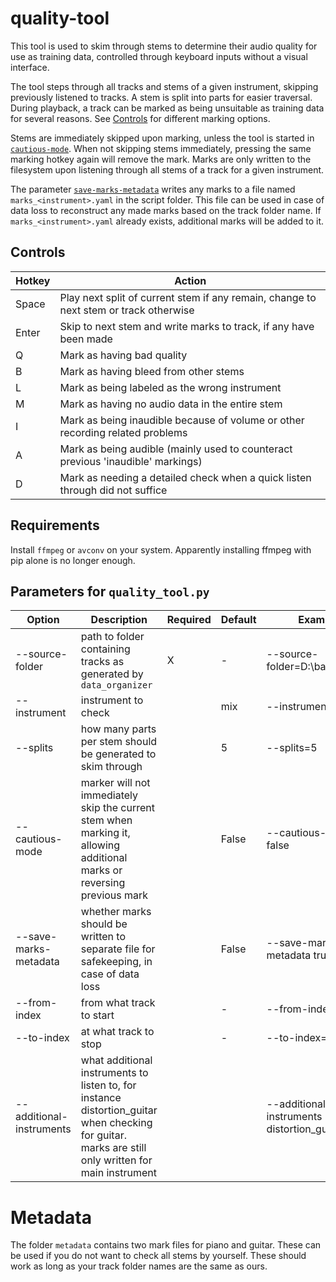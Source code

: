 # quality-tool

This tool is used to skim through stems to determine their audio quality for use as training data, controlled through
keyboard inputs without a visual interface.

The tool steps through all tracks and stems of a given instrument, skipping previously listened to tracks. A stem is
split into parts for easier traversal. During playback, a track can be marked as being unsuitable as training data for
several reasons. See [Controls](#controls) for different marking options.

Stems are immediately skipped upon marking, unless the tool is started in [`cautious-mode`](#parameters). When not
skipping stems immediately, pressing the same marking hotkey again will remove the mark. Marks are only written to the
filesystem upon listening through all stems of a track for a given instrument.

The parameter [`save-marks-metadata`](#parameters) writes any marks to a file named `marks_<instrument>.yaml` in the
script folder. This file can be used in case of data loss to reconstruct any made marks based on the track folder name.
If `marks_<instrument>.yaml` already exists, additional marks will be added to it.

## Controls

| Hotkey | Action                                                                                |
|--------|---------------------------------------------------------------------------------------|
| Space  | Play next split of current stem if any remain, change to next stem or track otherwise |
| Enter  | Skip to next stem and write marks to track, if any have been made                     |
| Q      | Mark as having bad quality                                                            |
| B      | Mark as having bleed from other stems                                                 |
| L      | Mark as being labeled as the wrong instrument                                         |
| M      | Mark as having no audio data in the entire stem                                       |
| I      | Mark as being inaudible because of volume or other recording related problems         |
| A      | Mark as being audible (mainly used to counteract previous 'inaudible' markings)       |
| D      | Mark as needing a detailed check when a quick listen through did not suffice          |

## Requirements

Install `ffmpeg` or `avconv` on your system. Apparently installing ffmpeg with pip alone is no longer enough.

## Parameters for `quality_tool.py`

| Option                   | Description                                                                                                                                         | Required | Default | Example                                          |
|--------------------------|-----------------------------------------------------------------------------------------------------------------------------------------------------|----------|---------|--------------------------------------------------|
| --source-folder          | path to folder containing tracks as generated by `data_organizer`                                                                                   | X        | -       | --source-folder=D:\ba_data\test                  |
| --instrument             | instrument to check                                                                                                                                 |          | mix     | --instrument=piano                               |
| --splits                 | how many parts per stem should be generated to skim through                                                                                         |          | 5       | --splits=5                                       |
| --cautious-mode          | marker will not immediately skip the current stem when marking it, allowing additional marks or reversing previous mark                             |          | False   | --cautious-mode false                            |
| --save-marks-metadata    | whether marks should be written to separate file for safekeeping, in case of data loss                                                              |          | False   | --save-marks-metadata true                       |
| --from-index             | from what track to start                                                                                                                            |          | -       | --from-index=50                                  |
| --to-index               | at what track to stop                                                                                                                               |          | -       | --to-index=60                                    |
| --additional-instruments | what additional instruments to listen to, for instance distortion_guitar when checking for guitar. marks are still only written for main instrument |          |         | --additional-instruments distortion_guitar piano |

# Metadata

The folder `metadata` contains two mark files for piano and guitar. These can be used if you do not want to check all
stems by yourself. These should work as long as your track folder names are the same as ours.